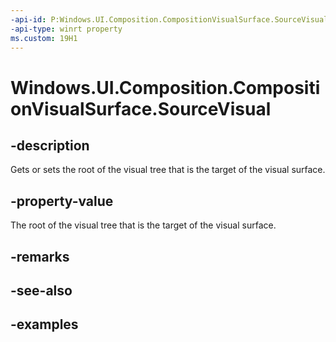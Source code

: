 ```yaml
---
-api-id: P:Windows.UI.Composition.CompositionVisualSurface.SourceVisual
-api-type: winrt property
ms.custom: 19H1
---
```


<!-- Property syntax.
public Visual SourceVisual { get;  set; }
-->

# Windows.UI.Composition.CompositionVisualSurface.SourceVisual

## -description

Gets or sets the root of the visual tree that is the target of the visual surface.



## -property-value

The root of the visual tree that is the target of the visual surface.

## -remarks

## -see-also

## -examples

